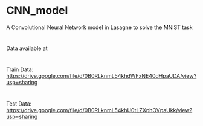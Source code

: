 # CNN_model
A Convolutional Neural Network model in Lasagne to solve the MNIST task
# 
Data available at 
#
Train Data: https://drive.google.com/file/d/0B0RLknmL54khdWFxNE40dHpaUDA/view?usp=sharing
#
Test Data: https://drive.google.com/file/d/0B0RLknmL54khU0tLZXphOVpaUkk/view?usp=sharing